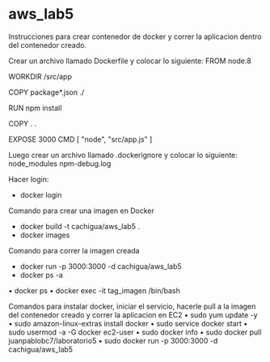 # aws_lab5

Instrucciones para crear contenedor de docker y correr la aplicacion dentro del contenedor creado.

Crear un archivo llamado Dockerfile y colocar lo siguiente:
FROM node:8

WORKDIR /src/app

COPY package*.json ./

RUN npm install

COPY . .

EXPOSE 3000
CMD [ "node", "src/app.js" ]

Luego crear un archivo llamado .dockerignore y colocar lo siguiente:
node_modules
npm-debug.log

Hacer login:
 * docker login

Comando para crear una imagen en Docker
 * docker build -t cachigua/aws_lab5 .
 * docker images

Comando para correr la imagen creada
 * docker run -p 3000:3000 -d cachigua/aws_lab5
 * docker ps -a 

•	docker ps
•	docker exec -it tag_imagen /bin/bash

Comandos para instalar docker, iniciar el servicio, hacerle pull a la imagen del contenedor creado y correr la aplicacion en EC2
•	sudo yum update -y
•	sudo amazon-linux-extras install docker
•	sudo service docker start
•	sudo usermod -a -G docker ec2-user
•	sudo docker info
•	sudo docker pull juanpablobc7/laboratorio5
•	sudo docker run -p 3000:3000 -d cachigua/aws_lab5
